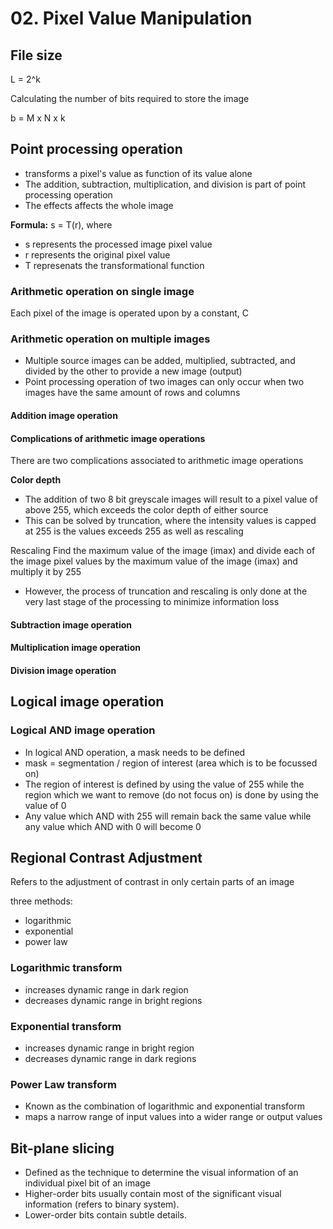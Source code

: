 # 02. Pixel Value Manipulation

## File size
L = 2^k

Calculating the number of bits required to store the image

b = M x N x k

## Point processing operation
- transforms a pixel's value as function of its value alone
- The addition, subtraction, multiplication, and division is part of point processing operation
- The effects affects the whole image

**Formula:**
s = T(r), where

- s represents the processed image pixel value
- r represents the original pixel value
- T represenats the transformational function

### Arithmetic operation on single image
Each pixel of the image is operated upon by a constant, C

### Arithmetic operation on multiple images
- Multiple source images can be added, multiplied, subtracted, and divided by the other to provide a new image (output)
- Point processing operation of two images can only occur when two images have the same amount of rows and columns

#### Addition image operation

#### Complications of arithmetic image operations
There are two complications associated to arithmetic image operations

**Color depth**
- The addition of two 8 bit greyscale images will result to a pixel value of above 255, which exceeds the color depth of either source
- This can be solved by truncation, where the intensity values is capped at 255 is the values exceeds 255 as well as rescaling

Rescaling
Find the maximum value of the image (imax) and divide each of the image pixel values by the maximum value of the image (imax) and multiply it by 255

- However, the process of truncation and rescaling is only done at the very last stage of the processing to minimize information loss

#### Subtraction image operation

#### Multiplication image operation

#### Division image operation

## Logical image operation

### Logical AND image operation
- In logical AND operation, a mask needs to be defined
- mask = segmentation / region of interest (area which is to be focussed on)
- The region of interest is defined by using the value of 255 while the region which we want to remove (do not focus on) is done by using the value of 0
- Any value which AND with 255 will remain back the same value while any value which AND with 0 will become 0

## Regional Contrast Adjustment
Refers to the adjustment of contrast in only certain parts of an image

three methods:
- logarithmic
- exponential
- power law

### Logarithmic transform
- increases dynamic range in dark region
- decreases dynamic range in bright regions

### Exponential transform
- increases dynamic range in bright region
- decreases dynamic range in dark regions

### Power Law transform
- Known as the combination of logarithmic and exponential transform
- maps a narrow range of input values into a wider range or output values

##  Bit-plane slicing
- Defined as the technique to determine the visual information of an individual pixel bit of an image
- Higher-order bits usually contain most of the significant visual information (refers to binary system).
- Lower-order bits contain subtle details.


